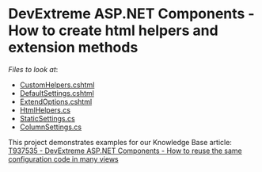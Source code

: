 # DevExtreme ASP.NET Components - How to create html helpers and extension methods
<!-- default file list -->
*Files to look at*:

* [CustomHelpers.cshtml](./CS/HtmlHelpersExtensions/Views/CustomHelpers.cshtml)
* [DefaultSettings.cshtml](./CS/HtmlHelpersExtensions/Views/DefaultSettings.cshtml)
* [ExtendOptions.cshtml](./CS/HtmlHelpersExtensions/Views/ExtendOptions.cshtml)
* [HtmlHelpers.cs](./CS/HtmlHelpersExtensions/Storages/Helpers/HtmlHelpers.cs)
* [StaticSettings.cs](./CS/HtmlHelpersExtensions/Storages/Helpers/StaticSettings.cs)
* [ColumnSettings.cs](./CS/HtmlHelpersExtensions/Storages/Helpers/ColumnSettings.cs)

<!-- default file list end -->

This project demonstrates examples for our Knowledge Base article: [T937535 - DevExtreme ASP.NET Components - How to reuse the same configuration code in many views](https://supportcenter.devexpress.com/ticket/details/t937535/devextreme-asp-net-components-how-to-reuse-the-same-configuration-code-in-many-views)

